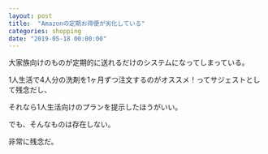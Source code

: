 ```yaml
---
layout: post
title:  "Amazonの定期お得便が劣化している"
categories: shopping
date: "2019-05-18 00:00:00"
---
```


大家族向けのものが定期的に送れるだけのシステムになってしまっている。

1人生活で4人分の洗剤を1ヶ月ずつ注文するのがオススメ！ってサジェストとして残念だし、

それなら1人生活向けのプランを提示したほうがいい。

でも、そんなものは存在しない。

非常に残念だ。